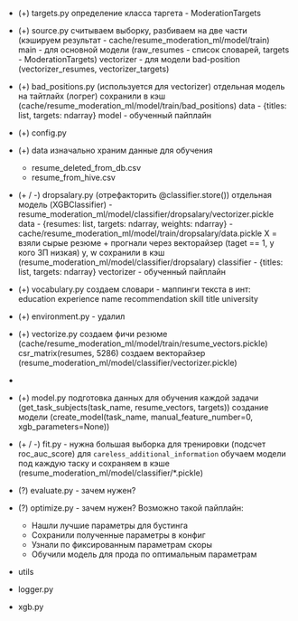 - (+) targets.py
    определение класса  таргета - ModerationTargets
- (+) source.py
  считываем выборку, разбиваем на две части (кэшируем результат - cache/resume_moderation_ml/model/train)
    main - для основной модели (raw_resumes - список словарей, targets - ModerationTargets)
    vectorizer - для модели bad-position (vectorizer_resumes, vectorizer_targets)

- (+) bad_positions.py (используется для vectorizer)
  отдельная модель на тайтлайх (логрег) 
  сохранили в кэш (cache/resume_moderation_ml/model/train/bad_positions) 
  data - {titles: list, targets: ndarray}
  model - обученный пайплайн

- (+) config.py
- (+) data
  изначально храним данные для обучения
  - resume_deleted_from_db.csv
  - resume_from_hive.csv

- (+ / -) dropsalary.py (отрефакторить @classifier.store())
  отдельная модель (XGBClassifier) - resume_moderation_ml/model/classifier/dropsalary/vectorizer.pickle
  data - {resumes: list, targets: ndarray, weights: ndarray} - cache/resume_moderation_ml/model/train/dropsalary/data.pickle
  X = взяли сырые резюме + прогнали через векторайзер (taget == 1, у кого ЗП низкая)
  y, w
    сохранили в кэш (resume_moderation_ml/model/classifier/dropsalary) 
    classifier - {titles: list, targets: ndarray}
    vectorizer - обученный пайплайн

- (+) vocabulary.py
    создаем словари - маппинги текста в инт:
    education
    experience
    name
    recommendation
    skill
    title
    university

- (+) environment.py - удалил

- (+) vectorize.py
    создаем фичи резюме (cache/resume_moderation_ml/model/train/resume_vectors.pickle) csr_matrix(resumes, 5286)
    создаем векторайзер (resume_moderation_ml/model/classifier/vectorizer.pickle)
- 
- (+) model.py
    подготовка данных для обучения каждой задачи (get_task_subjects(task_name, resume_vectors, targets))
    создание модели (create_model(task_name, manual_feature_number=0, xgb_parameters=None))

- (+ / -) fit.py - нужна большая выборка для тренировки (подсчет roc_auc_score) для `careless_additional_information`
    обучаем модели под каждую таску и сохраняем в кэше (resume_moderation_ml/model/classifier/*.pickle)

- (?) evaluate.py - зачем нужен?

- (?) optimize.py - зачем нужен?
    Возможно такой пайплайн:

    - Нашли лучшие параметры для бустинга
    - Сохранили полученные параметры в конфиг
    - Узнали по фиксированным параметрам скоры
    - Обучили модель для прода по оптимальным параметрам

- utils

- logger.py
- xgb.py
